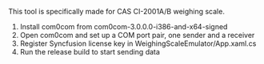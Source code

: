 This tool is specifically made for CAS CI-2001A/B weighing scale.

1. Install com0com from com0com-3.0.0.0-i386-and-x64-signed
2. Open com0com and set up a COM port pair, one sender and a receiver
3. Register Syncfusion license key in WeighingScaleEmulator/App.xaml.cs
4. Run the release build to start sending data
